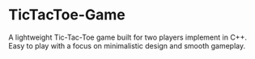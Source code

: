 # TicTacToe-Game
A lightweight Tic-Tac-Toe game built for two players implement in C++. Easy to play with a focus on minimalistic design and smooth gameplay.
